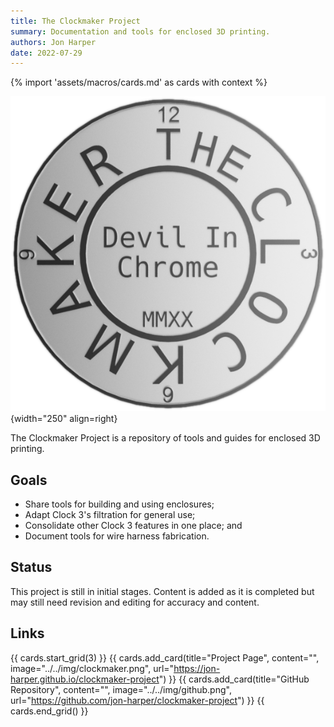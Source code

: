 ```yaml
---
title: The Clockmaker Project
summary: Documentation and tools for enclosed 3D printing.
authors: Jon Harper
date: 2022-07-29
---
```

{% import 'assets/macros/cards.md' as cards with context %}

![project logo](../img/clockmaker.png){width="250" align=right}

The Clockmaker Project is a repository of tools and guides for enclosed 3D printing.

## Goals

- Share tools for building and using enclosures;
- Adapt Clock 3's filtration for general use;
- Consolidate other Clock 3 features in one place; and
- Document tools for wire harness fabrication.

## Status

This project is still in initial stages. Content is added as it is completed but may still need revision and editing for accuracy and content.

## Links

{{ cards.start_grid(3) }}
{{ cards.add_card(title="Project Page", content="", image="../../img/clockmaker.png", url="https://jon-harper.github.io/clockmaker-project") }}
{{ cards.add_card(title="GitHub Repository", content="", image="../../img/github.png", url="https://github.com/jon-harper/clockmaker-project") }}
{{ cards.end_grid() }}